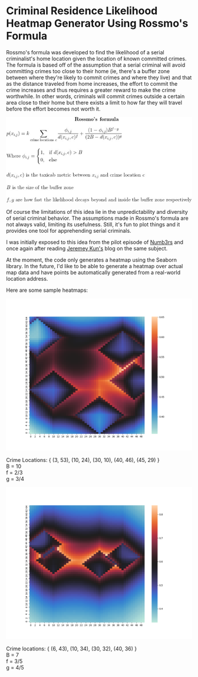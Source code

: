 # Criminal Residence Likelihood Heatmap Generator Using Rossmo's Formula

Rossmo's formula was developed to find the likelihood of a serial criminalist's 
home location given the location of known committed crimes. The formula is
based off of the assumption that a serial criminal will avoid committing crimes
too close to their home (ie, there's a buffer zone between where they're likely
to commit crimes and where they live) and that as the distance traveled from
home increases, the effort to commit the crime increases and thus requires a
greater reward to make the crime worthwhile. In other words, criminals will 
commit crimes outside a certain area close to their home but there exists a 
limit to how far they will travel before the effort becomes not worth it.

![equation](CodeCogsEqn.jpg) 

Of course the limitations of this idea lie in the unpredictability  and diversity
of serial criminal behavior. The assumptions made in Rossmo's formula are not
always valid, limiting its usefulness. Still, it's fun to plot things and it 
provides one tool for apprehending serial criminals. 

I was initially exposed to this idea from the pilot episode of [Numb3rs](https://en.wikipedia.org/wiki/Numbers_(TV_series)) and 
once again after reading [Jeremey Kun's](https://jeremykun.com/2011/07/20/serial-killers/) blog on the same subject.

At the moment, the code only generates a heatmap using the Seaborn library.
In the future, I'd like to be able to generate a heatmap over actual map data 
and have points be automatically generated from a real-world location address.

Here are some sample heatmaps:

![Figure 1](/generated-images/Figure_1.png)

Crime Locations: {
(3, 53),
(10, 24),
(30, 10),
(40, 46),
(45, 29)
}  
B = 10  
f = 2/3  
g = 3/4  

![Figure 2](/generated-images/Figure_2.png)

Crime locations: {
(6, 43),
(10, 34), 
(30, 32),
(40, 36)
}  
B = 7  
f = 3/5  
g = 4/5  